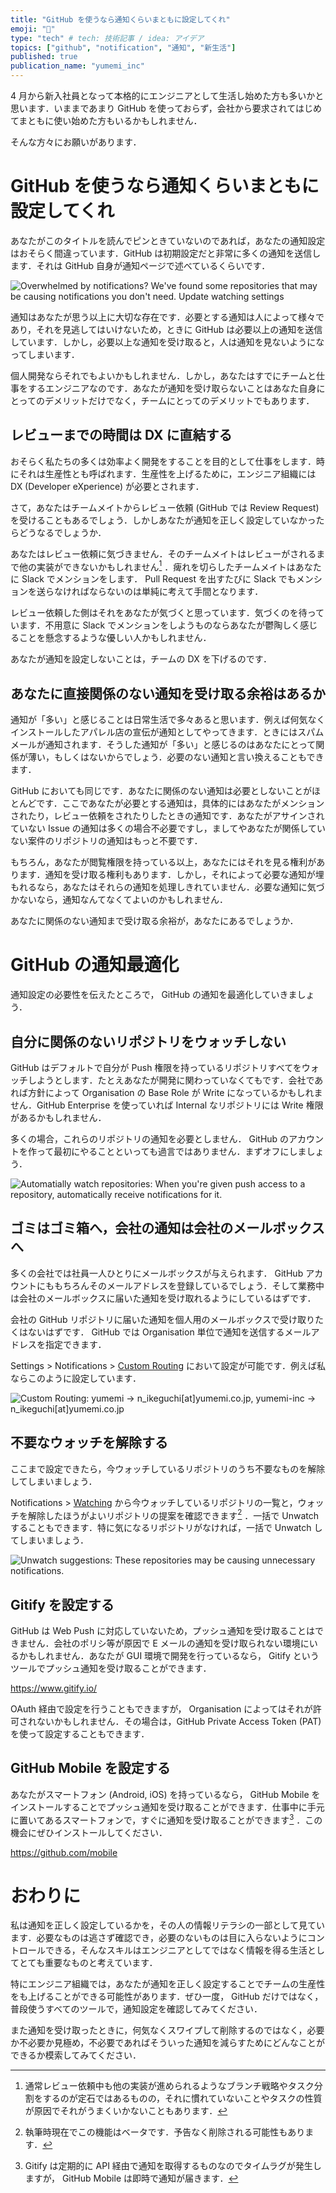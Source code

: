 ```yaml
---
title: "GitHub を使うなら通知くらいまともに設定してくれ"
emoji: "🔔"
type: "tech" # tech: 技術記事 / idea: アイデア
topics: ["github", "notification", "通知", "新生活"]
published: true
publication_name: "yumemi_inc"
---
```


4 月から新入社員となって本格的にエンジニアとして生活し始めた方も多いかと思います．いままであまり GitHub を使っておらず，会社から要求されてはじめてまともに使い始めた方もいるかもしれません．

そんな方々にお願いがあります．


# GitHub を使うなら通知くらいまともに設定してくれ

あなたがこのタイトルを読んでピンときていないのであれば，あなたの通知設定はおそらく間違っています．GitHub は初期設定だと非常に多くの通知を送信します．それは GitHub 自身が通知ページで述べているくらいです．

![Overwhelmed by notifications? We've found some repositories that may be causing notifications you don't need. Update watching settings](/images/you-are-not-using-github-correctly/overwhelmed-by-notifications.png)

通知はあなたが思う以上に大切な存在です．必要とする通知は人によって様々であり，それを見逃してはいけないため，ときに GitHub は必要以上の通知を送信しています．しかし，必要以上な通知を受け取ると，人は通知を見ないようになってしまいます．

個人開発ならそれでもよいかもしれません．しかし，あなたはすでにチームと仕事をするエンジニアなのです．あなたが通知を受け取らないことはあなた自身にとってのデメリットだけでなく，チームにとってのデメリットでもあります．


## レビューまでの時間は DX に直結する

おそらく私たちの多くは効率よく開発をすることを目的として仕事をします．時にそれは生産性とも呼ばれます．生産性を上げるために，エンジニア組織には DX (Developer eXperience) が必要とされます．

さて，あなたはチームメイトからレビュー依頼 (GitHub では Review Request) を受けることもあるでしょう．しかしあなたが通知を正しく設定していなかったらどうなるでしょうか．

あなたはレビュー依頼に気づきません．そのチームメイトはレビューがされるまで他の実装ができないかもしれません[^1] ．痺れを切らしたチームメイトはあなたに Slack でメンションをします． Pull Request を出すたびに Slack でもメンションを送らなければならないのは単純に考えて手間となります．

レビュー依頼した側はそれをあなたが気づくと思っています．気づくのを待っています．不用意に Slack でメンションをしようものならあなたが鬱陶しく感じることを懸念するような優しい人かもしれません．

あなたが通知を設定しないことは，チームの DX を下げるのです．

[^1]: 通常レビュー依頼中も他の実装が進められるようなブランチ戦略やタスク分割をするのが定石ではあるものの，それに慣れていないことやタスクの性質が原因でそれがうまくいかないこともあります．


## あなたに直接関係のない通知を受け取る余裕はあるか

通知が「多い」と感じることは日常生活で多々あると思います．例えば何気なくインストールしたアパレル店の宣伝が通知としてやってきます．ときにはスパムメールが通知されます．そうした通知が「多い」と感じるのはあなたにとって関係が薄い，もしくはないからでしょう．必要のない通知と言い換えることもできます．

GitHub においても同じです．あなたに関係のない通知は必要としないことがほとんどです．ここであなたが必要とする通知は，具体的にはあなたがメンションされたり，レビュー依頼をされたりしたときの通知です．あなたがアサインされていない Issue の通知は多くの場合不必要ですし，ましてやあなたが関係していない案件のリポジトリの通知はもっと不要です．

もちろん，あなたが閲覧権限を持っている以上，あなたにはそれを見る権利があります．通知を受け取る権利もあります．しかし，それによって必要な通知が埋もれるなら，あなたはそれらの通知を処理しきれていません．必要な通知に気づかないなら，通知なんてなくてよいのかもしれません．

あなたに関係のない通知まで受け取る余裕が，あなたにあるでしょうか．


# GitHub の通知最適化

通知設定の必要性を伝えたところで， GitHub の通知を最適化していきましょう．


## 自分に関係のないリポジトリをウォッチしない

GitHub はデフォルトで自分が Push 権限を持っているリポジトリすべてをウォッチしようとします．たとえあなたが開発に関わっていなくてもです．会社であれば方針によって Organisation の Base Role が Write になっているかもしれません．GitHub Enterprise を使っていれば Internal なリポジトリには Write 権限があるかもしれません．

多くの場合，これらのリポジトリの通知を必要としません． GitHub のアカウントを作って最初にやることといっても過言ではありません．まずオフにしましょう．

![Automatially watch repositories: When you're given push access to a repository, automatically receive notifications for it.](/images/you-are-not-using-github-correctly/automatically-watch-repos.png)


## ゴミはゴミ箱へ，会社の通知は会社のメールボックスへ

多くの会社では社員一人ひとりにメールボックスが与えられます． GitHub アカウントにももちろんそのメールアドレスを登録しているでしょう．そして業務中は会社のメールボックスに届いた通知を受け取れるようにしているはずです．

会社の GitHub リポジトリに届いた通知を個人用のメールボックスで受け取りたくはないはずです． GitHub では Organisation 単位で通知を送信するメールアドレスを指定できます．

Settings > Notifications > [Custom Routing](https://github.com/settings/notifications/custom_routing) において設定が可能です．例えば私ならこのように設定しています．

![Custom Routing: yumemi -> n_ikeguchi\[at\]yumemi.co.jp, yumemi-inc -> n_ikeguchi\[at\]yumemi.co.jp](/images/you-are-not-using-github-correctly/custom-routing.png)


## 不要なウォッチを解除する

ここまで設定できたら，今ウォッチしているリポジトリのうち不要なものを解除してしまいましょう．

Notifications > [Watching](https://github.com/watching) から今ウォッチしているリポジトリの一覧と，ウォッチを解除したほうがよいリポジトリの提案を確認できます[^2] ．一括で Unwatch することもできます．特に気になるリポジトリがなければ，一括で Unwatch してしまいましょう．

![Unwatch suggestions: These repositories may be causing unnecessary notifications.](/images/you-are-not-using-github-correctly//unwatch-suggestions.png)

[^2]: 執筆時現在でこの機能はベータです．予告なく削除される可能性もあります．


## Gitify を設定する

GitHub は Web Push に対応していないため，プッシュ通知を受け取ることはできません．会社のポリシ等が原因で E メールの通知を受け取られない環境にいるかもしれません．あなたが GUI 環境で開発を行っているなら， Gitify というツールでプッシュ通知を受け取ることができます．

https://www.gitify.io/

OAuth 経由で設定を行うこともできますが， Organisation によってはそれが許可されないかもしれません．その場合は，GitHub Private Access Token (PAT) を使って設定することもできます．


## GitHub Mobile を設定する

あなたがスマートフォン (Android, iOS) を持っているなら， GitHub Mobile をインストールすることでプッシュ通知を受け取ることができます．仕事中に手元に置いてあるスマートフォンで，すぐに通知を受け取ることができます[^3] ．この機会にぜひインストールしてください．

https://github.com/mobile

[^3]: Gitify は定期的に API 経由で通知を取得するものなのでタイムラグが発生しますが， GitHub Mobile は即時で通知が届きます．


# おわりに

私は通知を正しく設定しているかを，その人の情報リテラシの一部として見ています．必要なものは逃さず確認でき，必要のないものは目に入らないようにコントロールできる，そんなスキルはエンジニアとしてではなく情報を得る生活としてとても重要なものと考えています．

特にエンジニア組織では，あなたが通知を正しく設定することでチームの生産性をも上げることができる可能性があります．ぜひ一度， GitHub だけではなく，普段使うすべてのツールで，通知設定を確認してみてください．

また通知を受け取ったときに，何気なくスワイプして削除するのではなく，必要か不必要か見極め，不必要であればそういった通知を減らすためにどんなことができるか模索してみてください．
